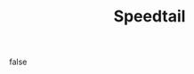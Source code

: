---
layout: photo
modal: true
thumb: ["https://csnapmediahost.github.io/assets1/Thumbs/Speedtail1.jpg", "https://csnapmediahost.github.io/assets1/Thumbs/Speedtail2.jpg", "https://csnapmediahost.github.io/assets1/Thumbs/Speedtail3.jpg"]
full: ["https://csnapmediahost.github.io/assets1/Render/Speedtail1.jpg", "https://csnapmediahost.github.io/assets1/Render/Speedtail2.jpg", "https://csnapmediahost.github.io/assets1/Render/Speedtail3.jpg"]
size: large
ar: landscape
body: false
title: "Speedtail"
tags: design motorsport
---
